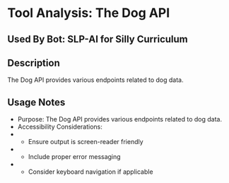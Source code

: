 # Tool Analysis: The Dog API

## Used By Bot: SLP-AI for Silly Curriculum

## Description
The Dog API provides various endpoints related to dog data.


## Usage Notes
- Purpose: The Dog API provides various endpoints related to dog data.
- Accessibility Considerations:
- - Ensure output is screen-reader friendly
- - Include proper error messaging
- - Consider keyboard navigation if applicable

